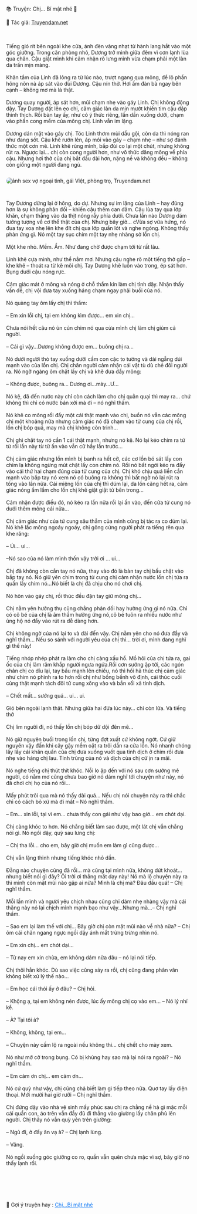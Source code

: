 📚 Truyện: Chị... Bí mật nhé 🔞 
<br>
<p>📖 Tác giả: <a href="https://truyendam.net" target="_blank" title="Truyện sex người lớn, truyện 18+ tại Truyendam.net">Truyendam.net</a></p>
<br></br>
Tiếng gió rít bên ngoài khe cửa, ánh đèn vàng nhạt từ hành lang hắt vào một góc giường. Trong căn phòng nhỏ, Dương trở mình giữa đêm vì cơn lạnh lùa qua chân. Cậu giật mình khi cảm nhận rõ lưng mình vừa chạm phải một làn da trần mịn màng.
<br></br>
Khăn tắm của Linh đã lỏng ra từ lúc nào, trượt ngang qua mông, để lộ phần hông nõn nà áp sát vào đùi Dương. Cậu nín thở. Hơi ấm đàn bà ngay bên cạnh – không mơ mà là thật.
<br></br>
Dương quay người, áp sát hơn, mũi chạm nhẹ vào gáy Linh. Chị không động đậy. Tay Dương đặt lên eo chị, cảm giác làn da mịn mướt khiến tim cậu đập thình thịch. Rồi bàn tay ấy, như có ý thức riêng, lần dần xuống dưới, chạm vào phần cong mềm của mông chị. Linh vẫn im lặng.
<br></br>
Dương dán mặt vào gáy chị. Tóc Linh thơm mùi dầu gội, còn da thì nóng ran như đang sốt. Cậu khẽ rướn lên, áp môi vào gáy – chạm nhẹ – như sợ đánh thức một cơn mê. Linh khẽ rùng mình, bắp đùi co lại một chút, nhưng không rút ra. Ngược lại… chị còn cong người hơn, như vô thức dâng mông về phía cậu. Nhưng hơi thở của chị bắt đầu dài hơn, nặng nề và không đều – không còn giống một người đang ngủ.
<br></br>
<img src="/images/chong-sap-cuoi-cam-sung/trang.jpg" alt="ảnh sex vợ ngoại tình, gái Việt, phòng trọ, Truyendam.net" loading="lazy" style="max-width:100%;border-radius:10px;margin:10px auto;display:block;">
<!-- ảnh sex vợ ngoại tình, truyện sex phòng trọ, gái Việt, sex nhẹ nhàng, Truyendam.net -->
<br></br>
Tay Dương dừng lại ở hông, do dự. Nhưng sự im lặng của Linh – hay đúng hơn là sự không phản đối – khiến cậu thêm can đảm. Cậu lùa tay qua lớp khăn, chạm thẳng vào da thịt nóng rẫy phía dưới. Chưa lần nào Dương dám tưởng tượng về cơ thể thật của chị. Nhưng bây giờ… cVừa sợ vừa hứng, nó đua tay xoa nhẹ lên khe đít chị qua lớp quần lót và nghe ngóng. Không thấy phản ứng gì. Nó một tay sục chim một tay nhẹ nhàng sờ lồn chị.
<br></br>
Một khe nhỏ. Mềm. Ẩm. Như đang chờ được chạm tới từ rất lâu.
<br></br>
Linh khẽ cựa mình, như thể nằm mơ. Nhưng cậu nghe rõ một tiếng thở gấp – khe khẽ – thoát ra từ kẽ môi chị. Tay Dương khẽ luồn vào trong, ép sát hơn. Bụng dưới cậu nóng rực.
<br></br>
Cảm giác mát ở mông và nóng ở chỗ thầm kín làm chị tỉnh dậy. Nhận thấy vấn đề, chị vội đưa tay xuống háng chạm ngay phải buồi của nó.
<br></br>
Nó quàng tay ôm lấy chị thì thầm:
<br></br>
– Em xin lỗi chị, tại em không kìm được… em xin chị…
<br></br>
Chưa nói hết câu nó ủn củn chim nó qua cửa mình chị làm chị giúm cả người.
<br></br>
– Cái gì vậy…Dương không được em… buông chị ra…
<br></br>
Nó dưới người thò tay xuống dưới cầm con cặc to tướng và dài ngẫng dúi mạnh vào của lồn chị. Chị chân người cảm nhận cái vật tù dù chẻ đôi người ra. Nó ngỡ ngàng ôm chặt lấy chị và khẽ đưa đẩy mông:
<br></br>
– Không được, buông ra… Dương ơi…mày…Ư…
<br></br>
Nó kệ, đã đến nước này chỉ còn cách làm cho chị quằn quại thì may ra… chứ không thì chỉ có nước bán xới mà đi – nó nghĩ thầm.
<br></br>
Nó khẽ co mông rồi đẩy một cái thật mạnh vào chị, buồn nó vẫn các mông chị một khoảng nữa nhưng cảm giác nó đã chạm vào tử cung của chị rồi, lồn chị bóp quá, may mà chị không còn trinh…
<br></br>
Chị ghì chặt tay nó cắn 1 cái thật mạnh, nhưng nó kệ. Nó lại kéo chim ra từ từ rồi lần này từ từ ấn vào vẫn cữ hẩy lần trước…
<br></br>
Chị cảm giác nhưng lồn mình bị banh ra hết cỡ, các cơ lồn bó sát lấy con chim lạ không ngừng mút chặt lấy con chim nó. Rồi nó bất ngời kéo ra đẩy vào cái thứ hai chạm đúng của tử cung của chị. Chị khó chịu quá liền cắn mạnh vào bắp tay nó xem nó có buông ra không thì bất ngờ nó lại rút ra tống vào lần nữa. Cái miệng lồn của chị thì dúm lại, da lồn căng hết ra, cảm giác nóng ấm lầm cho lồn chị khẽ giật giật từ bên trong…
<br></br>
Cảm nhận được điều đó, nó kéo ra lần nữa rồi lại ấn vào, đến cửa tử cung nó dưới thêm mông cái nữa…
<br></br>
Chị cảm giác như của tử cung sâu thẳm của mình cũng bị tác ra co dúm lại. Nó khẽ lắc mông ngoáy ngoáy, chị gông cứng người phát ra tiếng rên qua khe răng:
<br></br>
– Úi… ui…
<br></br>
–Nó sao của nó làm mình thốn vậy trời ơi … ui…
<br></br>
Chị đã không còn cắn tay nó nữa, thay vào đó là bàn tay chị bấu chặt vào bắp tay nó. Nó giữ yên chim trong tử cung chị cảm nhận nước lồn chị tứa ra quấn lấy chim nó…Nó biết là chị đã chịu cho nó chơi chị.
<br></br>
Nó hôn vào gáy chị, rồi thúc đều đặn tay giữ mông chị…
<br></br>
Chị nằm yên hưởng thụ cũng chẳng phản đối hay hưởng ứng gì nó nữa. Chỉ có cô  bé của chị là âm thầm hưởng ứng nó,cô bé tuôn ra nhiều nước như ủng hộ nó đẩy vào rút ra dễ dàng hơn.
<br></br>
Chị không ngờ của nó lại to và dài đến vậy. Chị nằm yên cho nó đưa đẩy và nghĩ thầm… Nếu so sánh với người yêu của chị thì… trời ơi, mình đang nghĩ gì thế này!
<br></br>
Tiếng nhóp nhép phát ra làm cho chị càng xấu hổ. Mồ hôi của chị tứa ra, gai ốc của chị lâm râm khắp người ngưa ngứa.Rồi cơn sướng ập tới, các ngón chân chị co díu lại, tay bấu mạnh lên chiếu, nó thì hối hả thúc chị cảm giác như chim nó phình ra to hơn rồi chị như bồng bềnh vô định, cái thúc cuối cùng thật mạnh tách đôi tử cung xông vào và bắn xối xả tinh dịch.
<br></br>
– Chết mất… sướng quá… ui… ui.
<br></br>
Gió bên ngoài lạnh thật. Nhưng giữa hai đứa lúc này… chỉ còn lửa. Và tiếng thở
<br></br>
Chị lim người đi, nó thấy lồn chị bóp dữ dội đên mê…
<br></br>
Nó giữ nguyên buồi trong lồn chị, từng đợt xuất cứ không ngớt. Cứ giữ nguyên vậy đấn khi cây gậy mềm oặt ra trôi dần ra cửa lồn. Nó nhanh chóng lấy lấy cái khăn quấn của chị đưa xuống vuốt qua tinh dịch ở chim rồi đưa nhẹ vào háng chị lau. Tinh trùng của nó và dịch của chị cứ ịn ra mãi.
<br></br>
Nó nghe tiếng chị thút thít khóc. Nỗi lo ập đến với nó sau cơn sướng mê người, có nằm mơ cũng chưa bao giờ nó dám nghĩ tới chuyện như này, nó đã chơi chị họ của nó rồi...
<br></br>
Mấy phút trôi qua mà nó thấy dài quá… Nếu chị nói chuyện này ra thì chắc chỉ có cách bỏ xứ mà đi mất – Nó nghĩ thầm.
<br></br>
– Em… xin lỗi, tại vì em… chưa thấy con gái như vậy bao giờ… em chót dại.
<br></br>
Chị càng khóc to hơn. Nó chẳng biết làm sao được, một lát chị vẫn chẳng nói gì. Nó ngồi dậy, quỳ sau lưng chị:
<br></br>
– Chị tha lỗi… cho em, bây giờ chị muốn em làm gì cũng được…
<br></br>
Chị vẫn lặng thinh nhưng tiếng khóc nhỏ dần.
<br></br>
Đằng nào chuyện cũng đã rồi… mà cũng tại mình nữa, không dứt khoát… nhưng biết nói gì đây? Ôi trời ơi thằng mắt dạy này! Nó mà lộ chuyện này ra thì mình còn mặt mũi nào gặp ai nữa? Mình là chị mà? Đâu đầu quá! – Chị nghĩ thầm.
<br></br>
Mỗi lần mình và người yêu chịch nhau cũng chỉ dám nhẹ nhàng vậy mà cái thằng này nó lại chịch mình mạnh bạo như vậy...Nhưng mà...– Chị nghĩ thầm.
<br></br>
– Sao em lại làm thế với chị… Bây giờ chị còn mặt mũi nào về nhà nữa? – Chị ôm cái chăn ngang ngực ngồi dậy ánh mắt trừng trừng nhìn nó.
<br></br>
– Em xin chị… em chót dại… 
<br></br>
– Từ nay em xin chừa, em không dám nữa đâu – nó lại nói tiếp.
<br></br>
Chị thôi hẳn khóc. Dù sao việc cũng xảy ra rồi, chị cũng đang phân vân không biết xử lý thế nào…
<br></br>
– Em học cái thói ấy ở đâu? – Chị hỏi.
<br></br>
– Khộng ạ, tại em không nén được, lúc ấy mông chị cọ vào em… – Nó lý nhí kể.
<br></br>
– À? Tại tôi à?
<br></br>
– Không, không, tại em…
<br></br>
– Chuyện này cấm lộ ra ngoài nếu không thì… chị chết cho mày xem.
<br></br>
Nó như mở cờ trong bụng. Có bị khùng hay sao mà lại nói ra ngoài? – Nó nghĩ thầm.
<br></br>
– Em cảm ơn chị… em cảm ơn…
<br></br>
Nó cứ quỳ như vậy, chị cũng chả biết làm gì tiếp theo nữa. Quơ tay lấy điện thoại. Mới mười hai giờ rưỡi – Chị nghĩ thầm.
<br></br>
Chị đứng dậy vào nhà vệ sinh mấy phúc sau chị ra chẳng nề hà gì mặc mỗi cái quần con, áo trên vẫn đầy đủ đi thẳng vào giường lấy chăn phủ lên người. Chị thấy nó vẫn quỳ yên trên giường:
<br></br>
– Ngủ đi, ở đấy ăn vạ à? – Chị lạnh lùng.
<br></br>
– Vâng.
<br></br>
Nó ngồi xuống góc giường co ro, quần vẫn quên chưa mặc vì sợ, bây giờ nó thấy lạnh rồi.

<!-- truyện sex vợ bạn, vợ bạn ngon quá, hiếp dâm vợ bạn tại nhà, bạn chồng đụ vợ, truyện sex sinh viên, truyện sex xóm trọ,truyện sex hiếp dâm,truyện 18+,Truyện sex người lớn, Truyendam.net -->
<br></br><br></br>
<p>
  📢 Gợi ý truyện hay : 
  <a href="https://truyendam.net/truyen/chi-bi-mat-nhe" 
     target="_blank" 
     title="Truyện sex người lớn, truyện 18+ tại Truyendam.net"
     style="text-decoration: underline; color: #0070f3;"
  >
    Chị...Bí mật nhé
  </a>
</p>